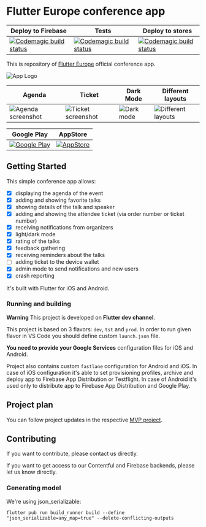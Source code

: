 # Flutter Europe conference app

| Deploy to Firebase | Tests | Deploy to stores |
|--------------------|-------|------------------|
| [![Codemagic build status](https://api.codemagic.io/apps/5dad72c1db229636b8c072a6/5dad72c1db229636b8c072a5/status_badge.svg)](https://codemagic.io/apps/5dad72c1db229636b8c072a6/5dad72c1db229636b8c072a5/latest_build) | [![Codemagic build status](https://api.codemagic.io/apps/5dad72c1db229636b8c072a6/5dad72c1db229636b8c072a5/status_badge.svg)](https://codemagic.io/apps/5dad72c1db229636b8c072a6/5dad72c1db229636b8c072a5/latest_build) | [![Codemagic build status](https://api.codemagic.io/apps/5dad72c1db229636b8c072a6/5db3500825dc3f4dd757c499/status_badge.svg)](https://codemagic.io/apps/5dad72c1db229636b8c072a6/5db3500825dc3f4dd757c499/latest_build) |

This is repository of [Flutter Europe](https://fluttereurope.dev/) official conference app.

![App Logo](docs/logo.png)

| Agenda | Ticket | Dark Mode | Different layouts |
|--------------------|-------|--------|--------|
|![Agenda screenshot](screenshots/agenda.jpg) | ![Ticket screenshot](screenshots/ticket.jpg) | ![Dark mode](screenshots/dark.jpg) | ![Different layouts](screenshots/layout.jpg) |

| Google Play | AppStore |
|---|---|
| [![Google Play](docs/play.png)](https://play.google.com/store/apps/details?id=it.flutter.gladiators) | [![AppStore](docs/appstore.png)](https://apps.apple.com/us/app/flutter-europe/id1485095896) |

## Getting Started

This simple conference app allows:

- [x] displaying the agenda of the event
- [x] adding and showing favorite talks
- [x] showing details of the talk and speaker
- [x] adding and showing the attendee ticket (via order number or ticket number)
- [x] receiving notifications from organizers
- [x] light/dark mode
- [x] rating of the talks
- [x] feedback gathering
- [x] receiving reminders about the talks
- [ ] adding ticket to the device wallet
- [x] admin mode to send notifications and new users
- [x] crash reporting

It's built with Flutter for iOS and Android.

### Running and building

**Warning** This project is developed on **Flutter dev channel**.

This project is based on 3 flavors: `dev`, `tst` and `prod`. In order to run given flavor in VS Code you should define custom `launch.json` file.

**You need to provide your Google Services** configuration files for iOS and Android.

Project also contains custom `fastlane` configuration for Android and iOS. In case of iOS configuration it's able to set provisioning profiles, archive and deploy app to Firebase App Distribution or Testflight. In case of Android it's used only to distribute app to Firebase App Distribution and Google Play.

## Project plan

You can follow project updates in the respective [MVP project](https://github.com/FlutterEurope/conference2020/projects/1).

## Contributing

If you want to contribute, please contact us directly.

If you want to get access to our Contentful and Firebase backends, please let us know directly.

### Generating model

We're using json_serializable:

```
flutter pub run build_runner build --define "json_serializable=any_map=true" --delete-conflicting-outputs
```
